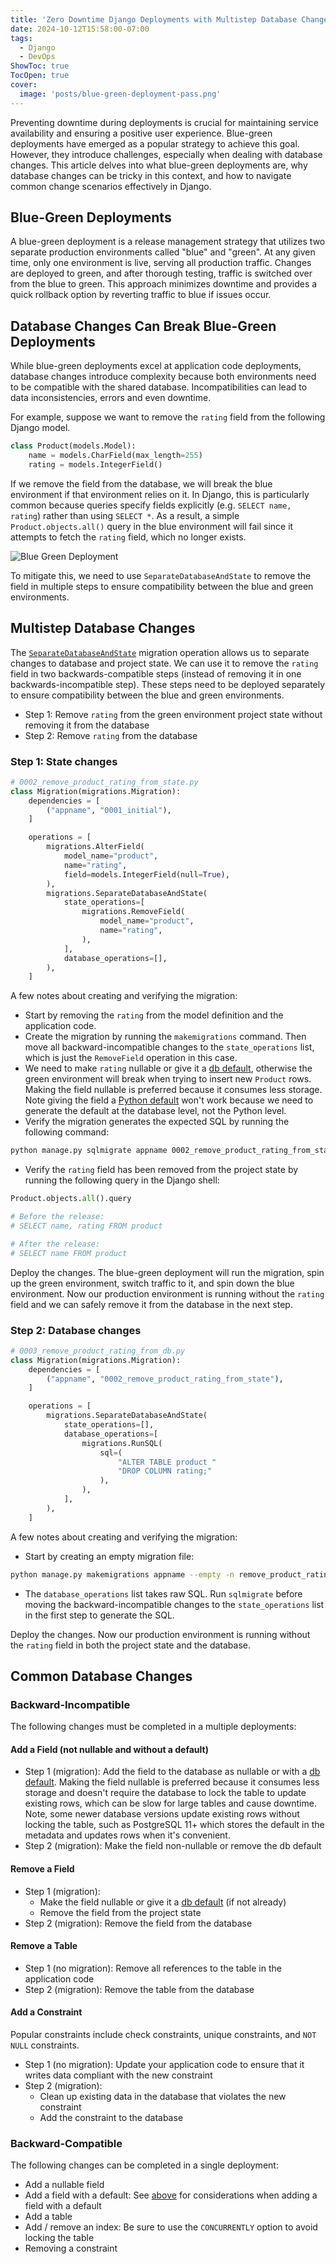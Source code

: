 ```yaml
---
title: 'Zero Downtime Django Deployments with Multistep Database Changes'
date: 2024-10-12T15:58:00-07:00
tags:
  - Django
  - DevOps
ShowToc: true
TocOpen: true
cover:
  image: 'posts/blue-green-deployment-pass.png'
---
```


Preventing downtime during deployments is crucial for maintaining service availability and ensuring a positive user experience. Blue-green deployments have emerged as a popular strategy to achieve this goal. However, they introduce challenges, especially when dealing with database changes. This article delves into what blue-green deployments are, why database changes can be tricky in this context, and how to navigate common change scenarios effectively in Django.

## Blue-Green Deployments

A blue-green deployment is a release management strategy that utilizes two separate production environments called "blue" and "green". At any given time, only one environment is live, serving all production traffic. Changes are deployed to green, and after thorough testing, traffic is switched over from the blue to green. This approach minimizes downtime and provides a quick rollback option by reverting traffic to blue if issues occur.

## Database Changes Can Break Blue-Green Deployments

While blue-green deployments excel at application code deployments, database changes introduce complexity because both environments need to be compatible with the shared database. Incompatibilities can lead to data inconsistencies, errors and even downtime.

For example, suppose we want to remove the `rating` field from the following Django model.

```python
class Product(models.Model):
    name = models.CharField(max_length=255)
    rating = models.IntegerField()
```

If we remove the field from the database, we will break the blue environment if that environment relies on it. In Django, this is particularly common because queries specify fields explicitly (e.g. `SELECT name, rating`) rather than using `SELECT *`. As a result, a simple `Product.objects.all()` query in the blue environment will fail since it attempts to fetch the `rating` field, which no longer exists.

![Blue Green Deployment](/posts/blue-green-deployment-fail.png)

To mitigate this, we need to use `SeparateDatabaseAndState` to remove the field in multiple steps to ensure compatibility between the blue and green environments.

## Multistep Database Changes

The [`SeparateDatabaseAndState`](https://docs.djangoproject.com/en/5.1/ref/migration-operations/#django.db.migrations.operations.SeparateDatabaseAndState) migration operation allows us to separate changes to database and project state. We can use it to remove the `rating` field in two backwards-compatible steps (instead of removing it in one backwards-incompatible step). These steps need to be deployed separately to ensure compatibility between the blue and green environments.

- Step 1: Remove `rating` from the green environment project state without removing it from the database
- Step 2: Remove `rating` from the database

### Step 1: State changes

```python
# 0002_remove_product_rating_from_state.py
class Migration(migrations.Migration):
    dependencies = [
        ("appname", "0001_initial"),
    ]

    operations = [
        migrations.AlterField(
            model_name="product",
            name="rating",
            field=models.IntegerField(null=True),
        ),
        migrations.SeparateDatabaseAndState(
            state_operations=[
                migrations.RemoveField(
                    model_name="product",
                    name="rating",
                ),
            ],
            database_operations=[],
        ),
    ]
```

A few notes about creating and verifying the migration:

- Start by removing the `rating` from the model definition and the application code.
- Create the migration by running the `makemigrations` command. Then move all backward-incompatible changes to the `state_operations` list, which is just the `RemoveField` operation in this case.
- We need to make `rating` nullable or give it a [db default](https://docs.djangoproject.com/en/5.1/ref/models/fields/#db-default), otherwise the green environment will break when trying to insert new `Product` rows. Making the field nullable is preferred because it consumes less storage. Note giving the field a [Python default](https://docs.djangoproject.com/en/5.1/ref/models/fields/#default) won't work because we need to generate the default at the database level, not the Python level.
- Verify the migration generates the expected SQL by running the following command:

```bash
python manage.py sqlmigrate appname 0002_remove_product_rating_from_state
```

- Verify the `rating` field has been removed from the project state by running the following query in the Django shell:

```python
Product.objects.all().query

# Before the release:
# SELECT name, rating FROM product

# After the release:
# SELECT name FROM product
```

Deploy the changes. The blue-green deployment will run the migration, spin up the green environment, switch traffic to it, and spin down the blue environment. Now our production environment is running without the `rating` field and we can safely remove it from the database in the next step.

### Step 2: Database changes

```python
# 0003_remove_product_rating_from_db.py
class Migration(migrations.Migration):
    dependencies = [
        ("appname", "0002_remove_product_rating_from_state"),
    ]

    operations = [
        migrations.SeparateDatabaseAndState(
            state_operations=[],
            database_operations=[
                migrations.RunSQL(
                    sql=(
                        "ALTER TABLE product "
                        "DROP COLUMN rating;"
                    ),
                ),
            ],
        ),
    ]
```

A few notes about creating and verifying the migration:

- Start by creating an empty migration file:

```bash
python manage.py makemigrations appname --empty -n remove_product_rating_from_db
```

- The `database_operations` list takes raw SQL. Run `sqlmigrate` before moving the backward-incompatible changes to the `state_operations` list in the first step to generate the SQL.

Deploy the changes. Now our production environment is running without the `rating` field in both the project state and the database.

## Common Database Changes

### Backward-Incompatible

The following changes must be completed in a multiple deployments:

#### Add a Field (not nullable and without a default)

- Step 1 (migration): Add the field to the database as nullable or with a [db default](https://docs.djangoproject.com/en/5.1/ref/models/fields/#db-default). Making the field nullable is preferred because it consumes less storage and doesn't require the database to lock the table to update existing rows, which can be slow for large tables and cause downtime. Note, some newer database versions update existing rows without locking the table, such as PostgreSQL 11+ which stores the default in the metadata and updates rows when it's convenient.
- Step 2 (migration): Make the field non-nullable or remove the db default

#### Remove a Field

- Step 1 (migration):
  - Make the field nullable or give it a [db default](https://docs.djangoproject.com/en/5.1/ref/models/fields/#db-default) (if not already)
  - Remove the field from the project state
- Step 2 (migration): Remove the field from the database

#### Remove a Table

- Step 1 (no migration): Remove all references to the table in the application code
- Step 2 (migration): Remove the table from the database

#### Add a Constraint

Popular constraints include check constraints, unique constraints, and `NOT NULL` constraints.

- Step 1 (no migration): Update your application code to ensure that it writes data compliant with the new constraint
- Step 2 (migration):
  - Clean up existing data in the database that violates the new constraint
  - Add the constraint to the database

### Backward-Compatible

The following changes can be completed in a single deployment:

- Add a nullable field
- Add a field with a default: See [above](#add-a-field-not-nullable-and-without-a-default) for considerations when adding a field with a default
- Add a table
- Add / remove an index: Be sure to use the `CONCURRENTLY` option to avoid locking the table
- Removing a constraint
